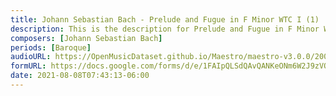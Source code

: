 ```yaml
---
title: Johann Sebastian Bach - Prelude and Fugue in F Minor WTC I (1)
description: This is the description for Prelude and Fugue in F Minor WTC I by Johann Sebastian Bach
composers: [Johann Sebastian Bach]
periods: [Baroque]
audioURL: https://OpenMusicDataset.github.io/Maestro/maestro-v3.0.0/2008/MIDI-Unprocessed_11_R1_2008_01-04_ORIG_MID--AUDIO_11_R1_2008_wav--1.midi
formURL: https://docs.google.com/forms/d/e/1FAIpQLSdQAvQANKeONm6W2J9zVQJa3Wcl9OzXY2ARB3WGvMkXNsbfPw/viewform
date: 2021-08-08T07:43:13-06:00
---
```

